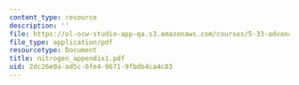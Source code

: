 ```yaml
---
content_type: resource
description: ''
file: https://ol-ocw-studio-app-qa.s3.amazonaws.com/courses/5-33-advanced-chemical-experimentation-and-instrumentation-fall-2007/2dc26e0aad5c6fe496719fbdb4ca4c03_nitrogen_appendix1.pdf
file_type: application/pdf
resourcetype: Document
title: nitrogen_appendix1.pdf
uid: 2dc26e0a-ad5c-6fe4-9671-9fbdb4ca4c03
---
```

